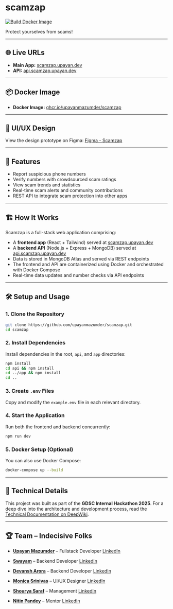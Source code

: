 # scamzap

[![Build Docker Image](https://github.com/upayanmazumder/scamzap/actions/workflows/docker-image.yml/badge.svg)](https://github.com/upayanmazumder/scamzap/actions/workflows/docker-image.yml)

Protect yourselves from scams!

---

## 🌐 Live URLs

* **Main App:** [scamzap.upayan.dev](https://scamzap.upayan.dev)
* **API:** [api.scamzap.upayan.dev](https://api.scamzap.upayan.dev)

---

## 📦 Docker Image

* **Docker Image:** [ghcr.io/upayanmazumder/scamzap](https://github.com/users/upayanmazumder/packages/container/package/scamzap)

---

## 🎨 UI/UX Design

View the design prototype on Figma: [Figma - Scamzap](https://www.figma.com/design/tQrLAmu1uaEFrbGlglFBKh/internal-hack?node-id=0-1&t=T2LsGBc2X8ZqfUrk-1)

---

## 🚀 Features

* Report suspicious phone numbers
* Verify numbers with crowdsourced scam ratings
* View scam trends and statistics
* Real-time scam alerts and community contributions
* REST API to integrate scam protection into other apps

---

## 🏗️ How It Works

Scamzap is a full-stack web application comprising:

* A **frontend app** (React + Tailwind) served at [scamzap.upayan.dev](https://scamzap.upayan.dev)
* A **backend API** (Node.js + Express + MongoDB) served at [api.scamzap.upayan.dev](https://api.scamzap.upayan.dev)
* Data is stored in MongoDB Atlas and served via REST endpoints
* The frontend and API are containerized using Docker and orchestrated with Docker Compose
* Real-time data updates and number checks via API endpoints

---

## 🛠️ Setup and Usage

### 1. Clone the Repository

```bash
git clone https://github.com/upayanmazumder/scamzap.git
cd scamzap
```

### 2. Install Dependencies

Install dependencies in the root, `api`, and `app` directories:

```bash
npm install
cd api && npm install
cd ../app && npm install
cd ..
```

### 3. Create `.env` Files

Copy and modify the `example.env` file in each relevant directory.

### 4. Start the Application

Run both the frontend and backend concurrently:

```bash
npm run dev
```

### 5. Docker Setup (Optional)

You can also use Docker Compose:

```bash
docker-compose up --build
```

---

## 📘 Technical Details

This project was built as part of the **GDSC Internal Hackathon 2025**.
For a deep dive into the architecture and development process, read the [Technical Documentation on DeepWiki](https://deepwiki.com/upayanmazumder/scamzap).

---

## 🏆 Team – Indecisive Folks

* **[Upayan Mazumder](https://upayan.dev)** – Fullstack Developer
  [LinkedIn](https://www.linkedin.com/in/upayanmazumder/)

* **[Swayam](https://github.com/swayam5342)** – Backend Developer
  [LinkedIn](https://www.linkedin.com/in/swayam-prakash-2909222b4)

* **[Devansh Arora](https://devansharora.in)** – Backend Developer
  [LinkedIn](https://www.linkedin.com/in/devansh-arora-7b2395215/)

* **[Monica Srinivas](https://github.com/monica-2707)** – UI/UX Designer
  [LinkedIn](https://www.linkedin.com/in/monicasrinivas/)

* **[Shourya Saraf](https://github.com/Shouryasaraf)** – Management
  [LinkedIn](https://www.linkedin.com/in/shourya-saraf-186b8332a/)

* **[Nitin Pandey](https://github.com/NitinTheGreat)** – Mentor [LinkedIn](https://www.linkedin.com/in/nitinkrpandey/)